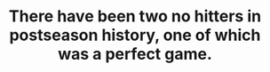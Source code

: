 ---
title:      
  - There have been two no hitters in postseason history, one of which was a perfect game.
secondary:
  - Roy Halladay made his postseason debut with a no hitter against the Cincinatti Reds on October 6th, 2010. Don Larsen threw a perfect game in game 5 of the 1956 World Series as a Yankee against the Brooklyn Dodgers.
reference:
  - http://www.baseball-reference.com/play-index/game_finder.cgi?foo=1&type=p&id=#gotresults&as=result_pitcher&offset=0&match=basic&suffix=_post&min_year_game=1903&max_year_game=2014&series=any&series_game=any&playoffs=&WL=any&game_length=any&team_id=ANY&team_lg=&opp_id=&opp_lg=&use_dh=&throws=any&HV=any&game_site=&temperature_min=0&temperature_max=120&wind_speed_min=0&wind_speed_max=90&wind_direction_tolf=1&wind_direction_tocf=1&wind_direction_torf=1&wind_direction_fromlf=1&wind_direction_fromcf=1&wind_direction_fromrf=1&wind_direction_ltor=1&wind_direction_rtol=1&wind_direction_unknown=1&precipitation_unknown=1&precipitation_none=1&precipitation_drizzle=1&precipitation_showers=1&precipitation_rain=1&precipitation_snow=1&sky_unknown=1&sky_sunny=1&sky_cloudy=1&sky_overcast=1&sky_night=1&sky_dome=1&Role=SHO&DEC=any&number_matched=1&orderby=date_game&order_by_asc=1&c1criteria=H&c1gtlt=eq&c1val=0&c2criteria=&c2gtlt=eq&c2val=0&c3criteria=&c3gtlt=eq&c3val=0&c4criteria=&c4gtlt=eq&c4val=0&c5criteria=&c5gtlt=gt&c5val=1.0&c6criteria=&location=pob&locationMatch=is&pob=&pod=&pcanada=&pusa=&firstgames=&startgames=&lastgames=&firstteamgames=&startteamgames=&lastteamgames=&ajax=1&submitter=1
---